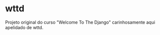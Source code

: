 wttd
====

Projeto original do curso "Welcome To The Django" carinhosamente aqui apelidado de wttd.

